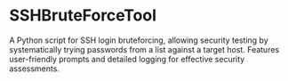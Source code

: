 # SSHBruteForceTool
A Python script for SSH login bruteforcing, allowing security testing by systematically trying passwords from a list against a target host. Features user-friendly prompts and detailed logging for effective security assessments.
